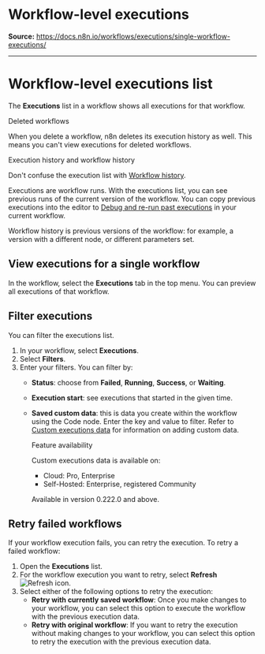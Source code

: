 # Workflow-level executions

**Source:** https://docs.n8n.io/workflows/executions/single-workflow-executions/

---

# Workflow-level executions list

The **Executions** list in a workflow shows all executions for that workflow.

Deleted workflows

When you delete a workflow, n8n deletes its execution history as well. This means you can't view executions for deleted workflows.

Execution history and workflow history

Don't confuse the execution list with [Workflow history](../../history/).

Executions are workflow runs. With the executions list, you can see previous runs of the current version of the workflow. You can copy previous executions into the editor to [Debug and re-run past executions](../debug/) in your current workflow.

Workflow history is previous versions of the workflow: for example, a version with a different node, or different parameters set.

## View executions for a single workflow

In the workflow, select the **Executions** tab in the top menu. You can preview all executions of that workflow.

## Filter executions

You can filter the executions list.

1. In your workflow, select **Executions**.
2. Select **Filters**.
3. Enter your filters. You can filter by:
   - **Status**: choose from **Failed**, **Running**, **Success**, or **Waiting**.
   - **Execution start**: see executions that started in the given time.
   - **Saved custom data**: this is data you create within the workflow using the Code node. Enter the key and value to filter. Refer to [Custom executions data](../custom-executions-data/) for information on adding custom data.

     Feature availability

     Custom executions data is available on:

     - Cloud: Pro, Enterprise
     - Self-Hosted: Enterprise, registered Community

     Available in version 0.222.0 and above.

## Retry failed workflows

If your workflow execution fails, you can retry the execution. To retry a failed workflow:

1. Open the **Executions** list.
2. For the workflow execution you want to retry, select **Refresh** ![Refresh icon](../../../_images/common-icons/refresh.png).
3. Select either of the following options to retry the execution:
   - **Retry with currently saved workflow**: Once you make changes to your workflow, you can select this option to execute the workflow with the previous execution data.
   - **Retry with original workflow**: If you want to retry the execution without making changes to your workflow, you can select this option to retry the execution with the previous execution data.
